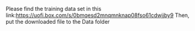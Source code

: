 Please find the training data set in this link:https://uofi.box.com/s/0bmqesd2mnqmnknap08fso61cdwjjby9
Then, put the downloaded file to the Data folder
